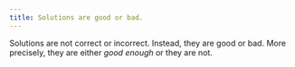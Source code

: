 ```yaml
---
title: Solutions are good or bad.
---
```


Solutions are not correct or incorrect.  Instead, they are good or bad. More precisely, they are either _good enough_ or they are not.
